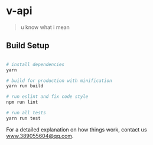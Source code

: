 # v-api

> u know what i mean

## Build Setup

``` bash

# install dependencies
yarn

# build for production with minification
yarn run build

# run eslint and fix code style
npm run lint

# run all tests
yarn run test

```

For a detailed explanation on how things work, contact us <www.389055604@qq.com>.
